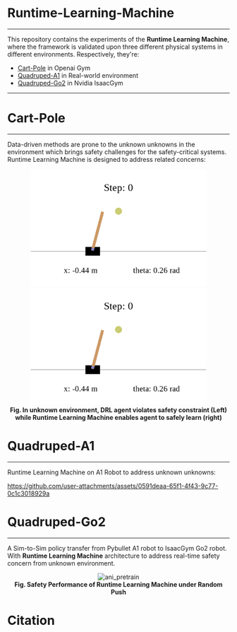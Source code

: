 # Runtime-Learning-Machine

---

This repository contains the experiments of the **Runtime Learning Machine**, where the framework is validated upon
three different
physical systems in different environments. Respectively, they're:

* [Cart-Pole](./cartpole/README.md) in Openai Gym
* [Quadruped-A1](./quadruped-a1/README.md) in Real-world environment
* [Quadruped-Go2](./quadruped-go2/) in Nvidia IsaacGym

---

# Cart-Pole

---

Data-driven methods are prone to the unknown unknowns in the environment which brings safety challenges for the
safety-critical systems. Runtime Learning Machine is designed to address related concerns:

<p align="center">
 <img src="./cartpole/docs/no-rlm.gif" height="265" alt="no-rlm"/>
 <img src="./cartpole/docs/rlm.gif" height="265" alt="rlm"/>
 <br><b>Fig. In unknown environment, DRL agent violates safety constraint (Left) while Runtime Learning Machine enables 
agent to safely learn (right)</b>
</p>

# Quadruped-A1

---
Runtime Learning Machine on A1 Robot to address unknown unknowns: 

https://github.com/user-attachments/assets/0591deaa-65f1-4f43-9c77-0c1c3018929a

# Quadruped-Go2

---

A Sim-to-Sim policy transfer from Pybullet A1 robot to IsaacGym Go2 robot. With **Runtime Learning Machine**
architecture to address real-time safety concern from unknown environment.

<p align="center">
 <img src="./quadruped-go2/docs/rlm_go2_push.gif" height="450" alt="ani_pretrain"/> 
 <br><b>Fig. Safety Performance of Runtime Learning Machine under Random Push</b>
</p>

# Citation